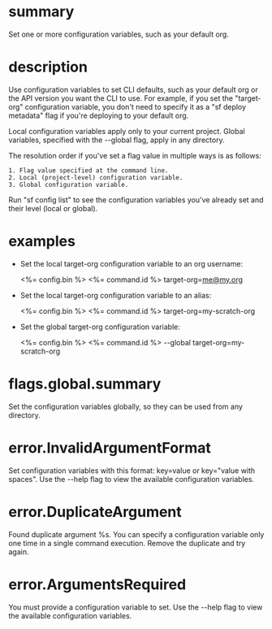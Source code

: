 # summary

Set one or more configuration variables, such as your default org.

# description

Use configuration variables to set CLI defaults, such as your default org or the API version you want the CLI to use. For example, if you set the "target-org" configuration variable, you don't need to specify it as a "sf deploy metadata" flag if you're deploying to your default org.

Local configuration variables apply only to your current project. Global variables, specified with the --global flag, apply in any directory.

The resolution order if you've set a flag value in multiple ways is as follows:

    1. Flag value specified at the command line.
    2. Local (project-level) configuration variable.
    3. Global configuration variable.

Run "sf config list" to see the configuration variables you've already set and their level (local or global).

# examples

- Set the local target-org configuration variable to an org username:

  <%= config.bin %> <%= command.id %> target-org=me@my.org

- Set the local target-org configuration variable to an alias:

  <%= config.bin %> <%= command.id %> target-org=my-scratch-org

- Set the global target-org configuration variable:

  <%= config.bin %> <%= command.id %> --global target-org=my-scratch-org

# flags.global.summary

Set the configuration variables globally, so they can be used from any directory.

# error.InvalidArgumentFormat

Set configuration variables with this format: key=value or key="value with spaces". Use the --help flag to view the available configuration variables. 

# error.DuplicateArgument

Found duplicate argument %s. You can specify a configuration variable only one time in a single command execution. Remove the duplicate and try again.

# error.ArgumentsRequired

You must provide a configuration variable to set. Use the --help flag to view the available configuration variables.  
